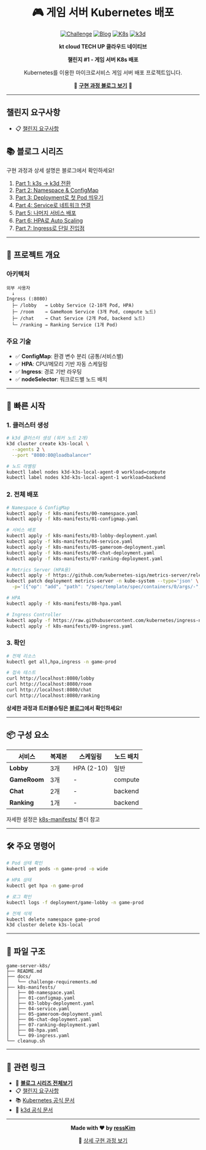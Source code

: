 <div align="center">

# 🎮 게임 서버 Kubernetes 배포

[![Challenge](https://img.shields.io/badge/Challenge-%231-blue)](docs/challenge-requirements.md)
[![Blog](https://img.shields.io/badge/Blog-Read-orange)](https://resskim-io.github.io/my-blog/categories/#challenge)
[![K8s](https://img.shields.io/badge/Kubernetes-v1.31-326CE5?logo=kubernetes)](https://kubernetes.io/)
[![k3d](https://img.shields.io/badge/k3d-v5.8-blue)](https://k3d.io/)

**kt cloud TECH UP 클라우드 네이티브**

**챌린지 #1 - 게임 서버 K8s 배포**

Kubernetes를 이용한 마이크로서비스 게임 서버 배포 프로젝트입니다.

📖 **<a href="https://resskim-io.github.io/my-blog/categories/#challenge" target="_blank">구현 과정 블로그 보기</a>** 📖

</div>

---

## 챌린지 요구사항

- 📋 [챌린지 요구사항](docs/challenge-requirements.md)

## 📚 블로그 시리즈

구현 과정과 상세 설명은 블로그에서 확인하세요!

1. <a href="https://resskim-io.github.io/my-blog/challenge/kubernetes/challenge1-game-server-part1/" target="_blank">Part 1: k3s → k3d 전환</a>
2. <a href="https://resskim-io.github.io/my-blog/challenge/kubernetes/challenge1-game-server-part2/" target="_blank">Part 2: Namespace & ConfigMap</a>
3. <a href="https://resskim-io.github.io/my-blog/challenge/kubernetes/challenge1-game-server-part3/" target="_blank">Part 3: Deployment로 첫 Pod 띄우기</a>
4. <a href="https://resskim-io.github.io/my-blog/challenge/kubernetes/challenge1-game-server-part4/" target="_blank">Part 4: Service로 네트워크 연결</a>
5. <a href="https://resskim-io.github.io/my-blog/challenge/kubernetes/challenge1-game-server-part5/" target="_blank">Part 5: 나머지 서비스 배포</a>
6. <a href="https://resskim-io.github.io/my-blog/challenge/kubernetes/challenge1-game-server-part6/" target="_blank">Part 6: HPA로 Auto Scaling</a>
7. <a href="https://resskim-io.github.io/my-blog/challenge/kubernetes/challenge1-game-server-part7/" target="_blank">Part 7: Ingress로 단일 진입점</a>

---

## 🎯 프로젝트 개요

### 아키텍처
```
외부 사용자
  ↓
Ingress (:8080)
  ├─ /lobby   → Lobby Service (2-10개 Pod, HPA)
  ├─ /room    → GameRoom Service (3개 Pod, compute 노드)
  ├─ /chat    → Chat Service (2개 Pod, backend 노드)
  └─ /ranking → Ranking Service (1개 Pod)
```

### 주요 기술
- ✅ **ConfigMap**: 환경 변수 분리 (공통/서비스별)
- ✅ **HPA**: CPU/메모리 기반 자동 스케일링
- ✅ **Ingress**: 경로 기반 라우팅
- ✅ **nodeSelector**: 워크로드별 노드 배치

---

## 🚀 빠른 시작

### 1. 클러스터 생성
```bash
# k3d 클러스터 생성 (워커 노드 2개)
k3d cluster create k3s-local \
  --agents 2 \
  --port "8080:80@loadbalancer"

# 노드 라벨링
kubectl label nodes k3d-k3s-local-agent-0 workload=compute
kubectl label nodes k3d-k3s-local-agent-1 workload=backend
```

### 2. 전체 배포
```bash
# Namespace & ConfigMap
kubectl apply -f k8s-manifests/00-namespace.yaml
kubectl apply -f k8s-manifests/01-configmap.yaml

# 서비스 배포
kubectl apply -f k8s-manifests/03-lobby-deployment.yaml
kubectl apply -f k8s-manifests/04-service.yaml
kubectl apply -f k8s-manifests/05-gameroom-deployment.yaml
kubectl apply -f k8s-manifests/06-chat-deployment.yaml
kubectl apply -f k8s-manifests/07-ranking-deployment.yaml

# Metrics Server (HPA용)
kubectl apply -f https://github.com/kubernetes-sigs/metrics-server/releases/latest/download/components.yaml
kubectl patch deployment metrics-server -n kube-system --type='json' \
  -p='[{"op": "add", "path": "/spec/template/spec/containers/0/args/-", "value": "--kubelet-insecure-tls"}]'

# HPA
kubectl apply -f k8s-manifests/08-hpa.yaml

# Ingress Controller
kubectl apply -f https://raw.githubusercontent.com/kubernetes/ingress-nginx/controller-v1.8.1/deploy/static/provider/cloud/deploy.yaml
kubectl apply -f k8s-manifests/09-ingress.yaml
```

### 3. 확인
```bash
# 전체 리소스
kubectl get all,hpa,ingress -n game-prod

# 접속 테스트
curl http://localhost:8080/lobby
curl http://localhost:8080/room
curl http://localhost:8080/chat
curl http://localhost:8080/ranking
```

**상세한 과정과 트러블슈팅은 <a href="https://resskim-io.github.io/my-blog/categories/#challenge" target="_blank">블로그</a>에서 확인하세요!**

---

## 📦 구성 요소

| 서비스 | 복제본 | 스케일링 | 노드 배치 |
|--------|--------|----------|-----------|
| **Lobby** | 3개 | HPA (2-10) | 일반 |
| **GameRoom** | 3개 | - | compute |
| **Chat** | 2개 | - | backend |
| **Ranking** | 1개 | - | backend |

자세한 설정은 [k8s-manifests/](k8s-manifests/) 폴더 참고

---

## 🛠️ 주요 명령어
```bash
# Pod 상태 확인
kubectl get pods -n game-prod -o wide

# HPA 상태
kubectl get hpa -n game-prod

# 로그 확인
kubectl logs -f deployment/game-lobby -n game-prod

# 전체 삭제
kubectl delete namespace game-prod
k3d cluster delete k3s-local
```

---

## 📁 파일 구조
```
game-server-k8s/
├── README.md
├── docs/
│   └── challenge-requirements.md
├── k8s-manifests/
│   ├── 00-namespace.yaml
│   ├── 01-configmap.yaml
│   ├── 03-lobby-deployment.yaml
│   ├── 04-service.yaml
│   ├── 05-gameroom-deployment.yaml
│   ├── 06-chat-deployment.yaml
│   ├── 07-ranking-deployment.yaml
│   ├── 08-hpa.yaml
│   └── 09-ingress.yaml
└── cleanup.sh
```

---

## 🔗 관련 링크

- 📖 **<a href="https://resskim-io.github.io/my-blog/categories/#challenge" target="_blank">블로그 시리즈 전체보기</a>**
- 📋 [챌린지 요구사항](docs/challenge-requirements.md)
- 📚 <a href="https://kubernetes.io/docs/" target="_blank">Kubernetes 공식 문서</a>
- 🚀 <a href="https://k3d.io/" target="_blank">k3d 공식 문서</a>

---

<div align="center">

**Made with ❤️ by <a href="https://github.com/ressKim-io" target="_blank">ressKim</a>**

📖 <a href="https://resskim-io.github.io/my-blog/categories/#challenge" target="_blank">상세 구현 과정 보기</a>

</div>
